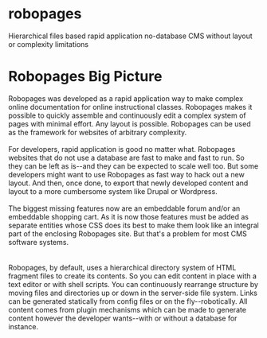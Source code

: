 # robopages
Hierarchical files based rapid application no-database CMS without layout or complexity limitations
 

<h1> Robopages Big Picture </h1>

Robopages was developed as a rapid application way to make complex online documentation for online instructional classes. Robopages makes it possible to quickly assemble and continuously edit a complex system of pages with minimal effort. Any layout is possible. Robopages can be used as the framework for websites of arbitrary complexity. 
<br/><br/>
For developers, rapid application is good no matter what. Robopages websites that do not use a database are fast to make and fast to run.  So they can be left as is--and they can be expected to scale well too. But some developers might want to use Robopages as fast way to hack out a new layout. And then, once done, to export that newly developed content and layout to a more cumbersome system like Drupal or Wordpress.
<br/><br/>
The biggest missing features now are an embeddable forum and/or an embeddable shopping cart.  As it is now those features must be added as separate entities whose CSS does its best to make them look like an integral part of the enclosing Robopages site.  But that's a problem for most CMS software systems.   
<br/><br/>
Robopages, by default, uses a hierarchical directory system of HTML fragment files to create its contents. So you can edit content in place with a text editor or with shell scripts. You can continuously rearrange structure by moving files and directories up or down in the server-side file system.  Links can be generated statically from config files or on the fly--robotically. All content comes from plugin mechanisms which can be made to generate content however the developer wants--with or without a database for instance.
